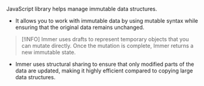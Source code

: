 JavaScript library helps manage immutable data structures.
- It allows you to work with immutable data by using mutable syntax while ensuring that the original data remains unchanged.

> [!INFO] Immer uses drafts to represent temporary objects that you can mutate directly. Once the mutation is complete, Immer returns a new immutable state.
- Immer uses structural sharing to ensure that only modified parts of the data are updated, making it highly efficient compared to copying large data structures.